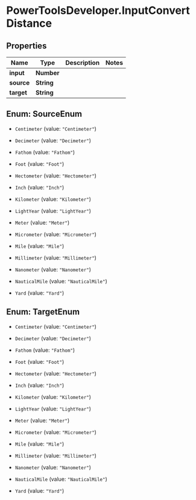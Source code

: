 # PowerToolsDeveloper.InputConvertDistance

## Properties

Name | Type | Description | Notes
------------ | ------------- | ------------- | -------------
**input** | **Number** |  | 
**source** | **String** |  | 
**target** | **String** |  | 



## Enum: SourceEnum


* `Centimeter` (value: `"Centimeter"`)

* `Decimeter` (value: `"Decimeter"`)

* `Fathom` (value: `"Fathom"`)

* `Foot` (value: `"Foot"`)

* `Hectometer` (value: `"Hectometer"`)

* `Inch` (value: `"Inch"`)

* `Kilometer` (value: `"Kilometer"`)

* `LightYear` (value: `"LightYear"`)

* `Meter` (value: `"Meter"`)

* `Micrometer` (value: `"Micrometer"`)

* `Mile` (value: `"Mile"`)

* `Millimeter` (value: `"Millimeter"`)

* `Nanometer` (value: `"Nanometer"`)

* `NauticalMile` (value: `"NauticalMile"`)

* `Yard` (value: `"Yard"`)





## Enum: TargetEnum


* `Centimeter` (value: `"Centimeter"`)

* `Decimeter` (value: `"Decimeter"`)

* `Fathom` (value: `"Fathom"`)

* `Foot` (value: `"Foot"`)

* `Hectometer` (value: `"Hectometer"`)

* `Inch` (value: `"Inch"`)

* `Kilometer` (value: `"Kilometer"`)

* `LightYear` (value: `"LightYear"`)

* `Meter` (value: `"Meter"`)

* `Micrometer` (value: `"Micrometer"`)

* `Mile` (value: `"Mile"`)

* `Millimeter` (value: `"Millimeter"`)

* `Nanometer` (value: `"Nanometer"`)

* `NauticalMile` (value: `"NauticalMile"`)

* `Yard` (value: `"Yard"`)




